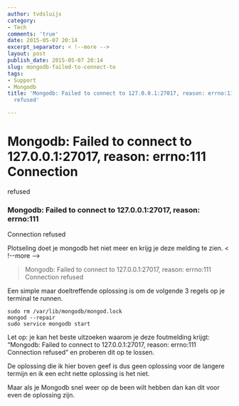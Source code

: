 ```yaml
---
author: tvdsluijs
category:
- Tech
comments: 'true'
date: 2015-05-07 20:14
excerpt_separator: < !--more -->
layout: post
publish_date: 2015-05-07 20:14
slug: mongodb-failed-to-connect-to
tags:
- Support
- Mongodb
title: 'Mongodb: Failed to connect to 127.0.0.1:27017, reason: errno:111 Connection
  refused'

---
```

# Mongodb: Failed to connect to 127.0.0.1:27017, reason: errno:111 Connection
refused

### Mongodb: Failed to connect to 127.0.0.1:27017, reason: errno:111
Connection refused

Plotseling doet je mongodb het niet meer en krijg je deze melding te zien.
< !--more -->
> Mongodb: Failed to connect to 127.0.0.1:27017, reason: errno:111 Connection
refused

Een simple maar doeltreffende oplossing is om de volgende 3 regels op je
terminal te runnen.

    
    
    sudo rm /var/lib/mongodb/mongod.lock  
    mongod --repair  
    sudo service mongodb start

Let op: je kan het beste uitzoeken waarom je deze foutmelding krijgt:  
“Mongodb: Failed to connect to 127.0.0.1:27017, reason: errno:111 Connection
refused” en proberen dit op te lossen.

De oplossing die ik hier boven geef is dus geen oplossing voor de langere
termijn en ik een echt nette oplossing is het niet.

Maar als je Mongodb snel weer op de been wilt hebben dan kan dit voor even de
oplossing zijn.

